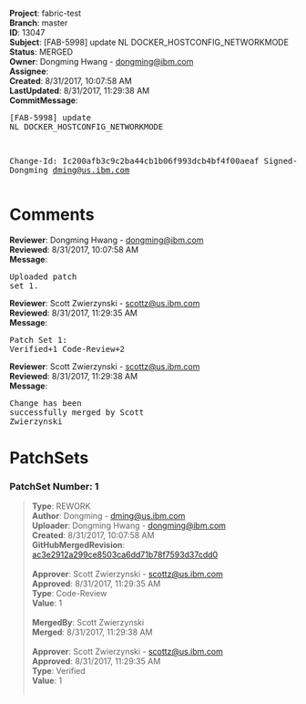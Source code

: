 <strong>Project</strong>: fabric-test<br><strong>Branch</strong>: master<br><strong>ID</strong>: 13047<br><strong>Subject</strong>: [FAB-5998] update NL DOCKER_HOSTCONFIG_NETWORKMODE<br><strong>Status</strong>: MERGED<br><strong>Owner</strong>: Dongming Hwang - dongming@ibm.com<br><strong>Assignee</strong>:<br><strong>Created</strong>: 8/31/2017, 10:07:58 AM<br><strong>LastUpdated</strong>: 8/31/2017, 11:29:38 AM<br><strong>CommitMessage</strong>:<br><pre>[FAB-5998] update NL DOCKER_HOSTCONFIG_NETWORKMODE

Change-Id: Ic200afb3c9c2ba44cb1b06f993dcb4bf4f00aeaf
Signed-off-by: Dongming <dming@us.ibm.com>
</pre><h1>Comments</h1><strong>Reviewer</strong>: Dongming Hwang - dongming@ibm.com<br><strong>Reviewed</strong>: 8/31/2017, 10:07:58 AM<br><strong>Message</strong>: <pre>Uploaded patch set 1.</pre><strong>Reviewer</strong>: Scott Zwierzynski - scottz@us.ibm.com<br><strong>Reviewed</strong>: 8/31/2017, 11:29:35 AM<br><strong>Message</strong>: <pre>Patch Set 1: Verified+1 Code-Review+2</pre><strong>Reviewer</strong>: Scott Zwierzynski - scottz@us.ibm.com<br><strong>Reviewed</strong>: 8/31/2017, 11:29:38 AM<br><strong>Message</strong>: <pre>Change has been successfully merged by Scott Zwierzynski</pre><h1>PatchSets</h1><h3>PatchSet Number: 1</h3><blockquote><strong>Type</strong>: REWORK<br><strong>Author</strong>: Dongming - dming@us.ibm.com<br><strong>Uploader</strong>: Dongming Hwang - dongming@ibm.com<br><strong>Created</strong>: 8/31/2017, 10:07:58 AM<br><strong>GitHubMergedRevision</strong>: [ac3e2912a299ce8503ca6dd71b78f7593d37cdd0](https://github.com/hyperledger-gerrit-archive/fabric-test/commit/ac3e2912a299ce8503ca6dd71b78f7593d37cdd0)<br><br><strong>Approver</strong>: Scott Zwierzynski - scottz@us.ibm.com<br><strong>Approved</strong>: 8/31/2017, 11:29:35 AM<br><strong>Type</strong>: Code-Review<br><strong>Value</strong>: 1<br><br><strong>MergedBy</strong>: Scott Zwierzynski<br><strong>Merged</strong>: 8/31/2017, 11:29:38 AM<br><br><strong>Approver</strong>: Scott Zwierzynski - scottz@us.ibm.com<br><strong>Approved</strong>: 8/31/2017, 11:29:35 AM<br><strong>Type</strong>: Verified<br><strong>Value</strong>: 1<br><br></blockquote>